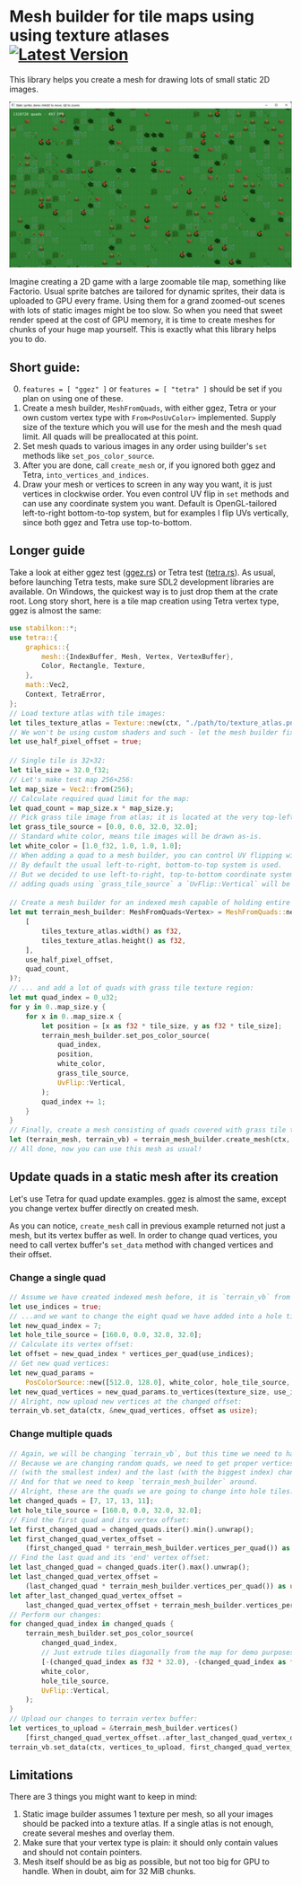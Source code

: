 # Mesh builder for tile maps using using texture atlases &emsp; [![Latest Version]][crates.io]

[Latest Version]: https://img.shields.io/crates/v/stabilkon.svg
[crates.io]: https://crates.io/crates/stabilkon

This library helps you create a mesh for drawing lots of small static 2D images.

![Teaser](teaser.png?raw=true "Teaser showing a forest tiled map")

Imagine creating a 2D game with a large zoomable tile map, something like Factorio.
Usual sprite batches are tailored for dynamic sprites, their data is uploaded to GPU every frame.
Using them for a grand zoomed-out scenes with lots of static images might be too slow.
So when you need that sweet render speed at the cost of GPU memory,
it is time to create meshes for chunks of your huge map yourself. This is exactly what this library helps you to do.


## Short guide:

0. `features = [ "ggez" ]` or `features = [ "tetra" ]` should be set if you plan on using one of these.
1. Create a mesh builder, `MeshFromQuads`, with either ggez, Tetra or
your own custom vertex type with `From<PosUvColor>` implemented.
Supply size of the texture which you will use for the mesh and the mesh quad limit.
All quads will be preallocated at this point.
2. Set mesh quads to various images in any order using builder's `set` methods like `set_pos_color_source`.
3. After you are done, call `create_mesh` or, if you ignored both ggez and Tetra, `into_vertices_and_indices`.
4. Draw your mesh or vertices to screen in any way you want, it is just vertices in clockwise order.
You even control UV flip in `set` methods and can use any coordinate system you want.
Default is OpenGL-tailored left-to-right bottom-to-top system,
but for examples I flip UVs vertically, since both ggez and Tetra use top-to-bottom.


## Longer guide

Take a look at either ggez test ([ggez.rs](test_ggez_integration/gltests/ggez.rs))
or Tetra test ([tetra.rs](test_tetra_integration/gltests/ggez.rs)). As usual, before launching Tetra tests,
make sure SDL2 development libraries are available. On Windows, the quickest way is to just drop them at the crate root.
Long story short, here is a tile map creation using Tetra vertex type, ggez is almost the same:

```rust
use stabilkon::*;
use tetra::{
    graphics::{
        mesh::{IndexBuffer, Mesh, Vertex, VertexBuffer},
        Color, Rectangle, Texture,
    },
    math::Vec2,
    Context, TetraError,
};
// Load texture atlas with tile images:
let tiles_texture_atlas = Texture::new(ctx, "./path/to/texture_atlas.png")?;
// We won't be using custom shaders and such - let the mesh builder fix UVs for us:
let use_half_pixel_offset = true;

// Single tile is 32×32:
let tile_size = 32.0_f32;
// Let's make test map 256×256:
let map_size = Vec2::from(256);
// Calculate required quad limit for the map:
let quad_count = map_size.x * map_size.y;
// Pick grass tile image from atlas; it is located at the very top-left of the texture atlas.
let grass_tile_source = [0.0, 0.0, 32.0, 32.0];
// Standard white color, means tile images will be drawn as-is.
let white_color = [1.0_f32, 1.0, 1.0, 1.0];
// When adding a quad to a mesh builder, you can control UV flipping with `UvFlip` parameter.
// By default the usual left-to-right, bottom-to-top system is used.
// But we decided to use left-to-right, top-to-bottom coordinate system in tile source rectangle above, so when
// adding quads using `grass_tile_source` a `UvFlip::Vertical` will be supplied.

// Create a mesh builder for an indexed mesh capable of holding entire map...
let mut terrain_mesh_builder: MeshFromQuads<Vertex> = MeshFromQuads::new(
    [
        tiles_texture_atlas.width() as f32,
        tiles_texture_atlas.height() as f32,
    ],
    use_half_pixel_offset,
    quad_count,
)?;
// ... and add a lot of quads with grass tile texture region:
let mut quad_index = 0_u32;
for y in 0..map_size.y {
    for x in 0..map_size.x {
        let position = [x as f32 * tile_size, y as f32 * tile_size];
        terrain_mesh_builder.set_pos_color_source(
            quad_index,
            position,
            white_color,
            grass_tile_source,
            UvFlip::Vertical,
        );
        quad_index += 1;
    }
}
// Finally, create a mesh consisting of quads covered with grass tile texture region:
let (terrain_mesh, terrain_vb) = terrain_mesh_builder.create_mesh(ctx, texture_atlas)?;
// All done, now you can use this mesh as usual!
```

## Update quads in a static mesh after its creation

Let's use Tetra for quad update examples. ggez is almost the same,
except you change vertex buffer directly on created mesh. 

As you can notice, `create_mesh` call in previous example returned not just a mesh, but its vertex buffer as well.
In order to change quad vertices, you need to call vertex buffer's `set_data` method
with changed vertices and their offset.


### Change a single quad

```rust
// Assume we have created indexed mesh before, it is `terrain_vb` from the upper example.
let use_indices = true;
// ...and we want to change the eight quad we have added into a hole tile.
let new_quad_index = 7;
let hole_tile_source = [160.0, 0.0, 32.0, 32.0];
// Calculate its vertex offset:
let offset = new_quad_index * vertices_per_quad(use_indices);
// Get new quad vertices:
let new_quad_params =
    PosColorSource::new([512.0, 128.0], white_color, hole_tile_source, UvFlip::Vertical);
let new_quad_vertices = new_quad_params.to_vertices(texture_size, use_indices);
// Alright, now upload new vertices at the changed offset:
terrain_vb.set_data(ctx, &new_quad_vertices, offset as usize);
```

### Change multiple quads

```rust
// Again, we will be changing `terrain_vb`, but this time we need to have access to entire vertex buffer data.
// Because we are changing random quads, we need to get proper vertices for all quads between the first
// (with the smallest index) and the last (with the biggest index) changed quads. 
// And for that we need to keep `terrain_mesh_builder` around.
// Alright, these are the quads we are going to change into hole tiles:
let changed_quads = [7, 17, 13, 11];
let hole_tile_source = [160.0, 0.0, 32.0, 32.0];
// Find the first quad and its vertex offset:
let first_changed_quad = changed_quads.iter().min().unwrap();
let first_changed_quad_vertex_offset =
    (first_changed_quad * terrain_mesh_builder.vertices_per_quad()) as usize;
// Find the last quad and its 'end' vertex offset:
let last_changed_quad = changed_quads.iter().max().unwrap();
let last_changed_quad_vertex_offset =
    (last_changed_quad * terrain_mesh_builder.vertices_per_quad()) as usize;
let after_last_changed_quad_vertex_offset =
    last_changed_quad_vertex_offset + terrain_mesh_builder.vertices_per_quad() as usize;
// Perform our changes:
for changed_quad_index in changed_quads {
    terrain_mesh_builder.set_pos_color_source(
        changed_quad_index,
        // Just extrude tiles diagonally from the map for demo purposes:
        [-(changed_quad_index as f32 * 32.0), -(changed_quad_index as f32 * 32.0)],
        white_color,
        hole_tile_source,
        UvFlip::Vertical,
    );
}
// Upload our changes to terrain vertex buffer:
let vertices_to_upload = &terrain_mesh_builder.vertices()
    [first_changed_quad_vertex_offset..after_last_changed_quad_vertex_offset];
terrain_vb.set_data(ctx, vertices_to_upload, first_changed_quad_vertex_offset);
```


## Limitations

There are 3 things you might want to keep in mind:

1. Static image builder assumes 1 texture per mesh, so all your images should be packed into a texture atlas.
If a single atlas is not enough, create several meshes and overlay them.
2. Make sure that your vertex type is plain: it should only contain values and should not contain pointers.
3. Mesh itself should be as big as possible, but not too big for GPU to handle. When in doubt, aim for 32 MiB chunks.